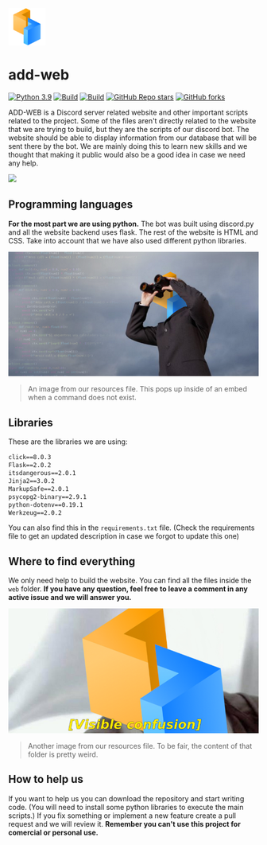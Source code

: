 <img src="https://raw.githubusercontent.com/ErtonDev/add-web/main/resources/elhijologo.png" width="75"/>

# add-web
[![Python 3.9](https://img.shields.io/badge/python-3.9-yellow.svg)](https://www.python.org/)
[![Build](https://img.shields.io/badge/Supported_OS-Linux-orange.svg)]()
[![Build](https://img.shields.io/badge/Supported_OS-Windows-orange.svg)]()
[![GitHub Repo stars](https://img.shields.io/github/stars/ErtonDev/add-web?style=social)](https://github.com/ErtonDev/add-web)
[![GitHub forks](https://img.shields.io/github/forks/ErtonDev/add-web?style=social)](https://github.com/ErtonDev/add-web)

ADD-WEB is a Discord server related website and other important scripts related to the project. Some of the files aren't directly related to the website that we are trying to build, but they are the scripts of our discord bot. The website should be able to display information from our database that will be sent there by the bot. We are mainly doing this to learn new skills and we thought that making it public would also be a good idea in case we need any help.

![](https://maxterx.com/wp-content/uploads/2021/07/Discord-LogoWordmark-Color.png)

## Programming languages
**For the most part we are using python.** The bot was built using discord.py and all the website backend uses flask. The rest of the website is HTML and CSS. Take into account that we have also used different python libraries.

![](https://raw.githubusercontent.com/ErtonDev/add-web/main/resources/elhijo_commandnotfound3.png)
> An image from our resources file. This pops up inside of an embed when a command does not exist.

## Libraries
These are the libraries we are using:
```
click==8.0.3
Flask==2.0.2
itsdangerous==2.0.1
Jinja2==3.0.2
MarkupSafe==2.0.1
psycopg2-binary==2.9.1
python-dotenv==0.19.1
Werkzeug==2.0.2
```
You can also find this in the `requirements.txt` file.
(Check the requirements file to get an updated description in case we forgot to update this one)

## Where to find everything
We only need help to build the website. You can find all the files inside the `web` folder.
**If you have any question, feel free to leave a comment in any active issue and we will answer you.**

![](https://raw.githubusercontent.com/ErtonDev/add-web/main/resources/elhijo_commandnotfound1.png)
> Another image from our resources file. To be fair, the content of that folder is pretty weird.

## How to help us
If you want to help us you can download the repository and start writing code. (You will need to install some python libraries to execute the main scripts.) If you fix something or implement a new feature create a pull request and we will review it.
**Remember you can't use this project for comercial or personal use.**

